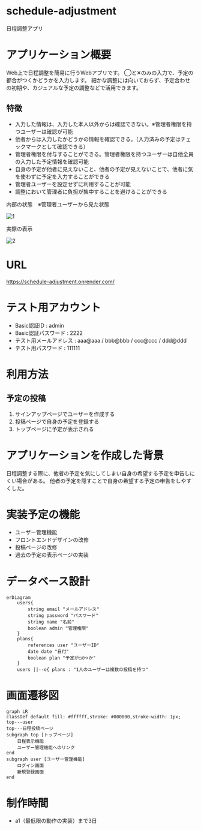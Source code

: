 # schedule-adjustment
日程調整アプリ

# アプリケーション概要
Web上で日程調整を簡易に行うWebアプリです。
◯と✕のみの入力で、予定の都合がつくかどうかを入力します。
細かな調整には向いておらず、予定合わせの初期や、カジュアルな予定の調整などで活用できます。
## 特徴
- 入力した情報は、入力した本人以外からは確認できない。※管理者権限を持つユーザーは確認が可能
- 他者からは入力したかどうかの情報を確認できる。（入力済みの予定はチェックマークとして確認できる）
- 管理者権限を付与することができる。管理者権限を持つユーザーは自他全員の入力した予定情報を確認可能
- 自身の予定が他者に見えないこと、他者の予定が見えないことで、他者に気を使わずに予定を入力することができる
- 管理者ユーザーを設定せずに利用することが可能
- 調整において管理者に負担が集中することを避けることができる

内部の状態　※管理者ユーザーから見た状態

![1](https://github.com/knmr-k/schedule-adjustment/assets/138575232/7010ffdf-3cfc-4a6f-b283-877d4bfb9331)

実際の表示

![2](https://github.com/knmr-k/schedule-adjustment/assets/138575232/9d005464-980f-4e89-a541-62b619196cf4)

# URL
https://schedule-adjustment.onrender.com/

# テスト用アカウント
- Basic認証ID : admin
- Basic認証パスワード : 2222
- テスト用メールアドレス : aaa@aaa / bbb@bbb / ccc@ccc / ddd@ddd
- テスト用パスワード : 111111

# 利用方法
## 予定の投稿
1. サインアップページでユーザーを作成する
2. 投稿ページで自身の予定を登録する
3. トップページに予定が表示される

# アプリケーションを作成した背景
日程調整する際に、他者の予定を気にしてしまい自身の希望する予定を申告しにくい場合がある。
他者の予定を隠すことで自身の希望する予定の申告をしやすくした。

<!-- # 洗い出した要件 -->
<!-- 未記載 -->

<!-- # 実装した機能についての画像やGIFおよびその説明 -->
<!-- 未記載 -->

# 実装予定の機能
- ユーザー管理機能
- フロントエンドデザインの改修
- 投稿ページの改修
- 過去の予定の表示ページの実装

# データベース設計
```mermaid
erDiagram
	users{
		string email "メールアドレス"
		string password "パスワード"
		string name "名前"
		boolean admin "管理権限"
	}
	plans{
		references user "ユーザーID"
		date date "日付"
		boolean plan "予定が◯か☓か"
	}
	users ||--o{ plans : "1人のユーザーは複数の投稿を持つ"
```

# 画面遷移図
```mermaid
graph LR
classDef default fill: #ffffff,stroke: #000000,stroke-width: 1px;
top---user
top---日程投稿ページ
subgraph top [トップページ]
	日程表示機能
	ユーザー管理機能へのリンク
end
subgraph user [ユーザー管理機能]
	ログイン画面
	新規登録画面
end
```


<!-- # 開発環境 -->
<!-- 未記載 -->

<!-- # ローカルでの動作方法 -->
<!-- 未記載 -->

<!-- # 工夫したポイント -->
<!-- 未記載 -->
<!--  -->
<!-- # 改善点 -->
<!-- 未記載 -->

# 制作時間
- a1（最低限の動作の実装）まで3日

